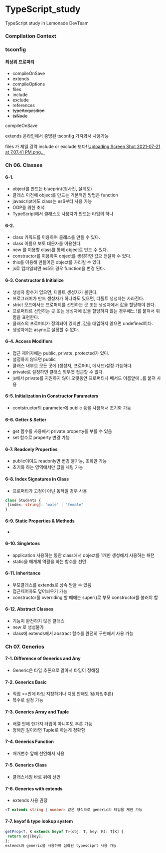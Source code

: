 # TypeScript_study
TypeScript study in Lemonade DevTeam


### Compilation Context

### tsconfig
#### 최상위 프로퍼티
- compileOnSave
- extends
- compileOptions
- files
- include
- exclude
- references
- ~~typeAcquisition~~ 
- ~~tsNode~~

compileOnSave


extends
 온라인에서 증명된 tsconfig 가져와서 사용가능

files 가 제일 강력 include or exclude 보다!
[Uploading Screen Shot 2021-07-21 at 7.07.41 PM.png…]()

### Ch 06. Classes

#### 6-1.
- object를 만드는 blueprint(청사진, 설계도)
- 클래스 이전에 object를 만드는 기본적인 방법은 function
- javascript에도 class는 es6부터 사용 가능
- OOP를 위한 초석
- TypeScript에서 클래스도 사용자가 만드는 타입의 하나

#### 6-2.
- class 키워드를 이용하여 클래스를 만들 수 있다.
- class 이름으 보토 대문자를 이용한다.
- new 를 이용항 class를 통해 object르 만드 수 있다.
- constructor를 이용하여 object를 생성하면 값으 전달하 수 있다.
- this를 이용해 만들어진 object를 가리킬 수 있다.
- js로 컴파일되면 es5으 경우 function을 변경 된다.

#### 6-3. Constructor & Initialize
- 생성자 함수가 없으면, 디폴트 생성자가 불린다.
- 프로그래머가 만드 생성자가 하나라도 있으면, 디폴트 생성자는 사라진다.
- strict 모드에서는 프로퍼티를 선언하는 곳 또는 생성자에서 값을 할당해야 한다.
- 프로퍼티르 선언하는 곳 또는 생성자에 값을 할당하지 않는 경우에느 !를 붙혀서 위험을 표현한다.
- 클래스의 프로퍼티가 정의되어 있지만, 값을 대입하지 않으면 undefined이다.
- 생성자에는 async르 설정할 수 없다.

#### 6-4. Access Modifiers
- 접근 제어자에는 public, private, protected가 있다.
- 설정하지 않으면 public 
- 클래스 내부으 모든 곳에 (생성자, 프로퍼티, 메서드)설정 가능하다.
- private로 설정하면 클래스 외부엣 접근할 수 없다.
- js에서 private를 지원하지 않아 오랫동안 프로퍼티나 메서드 이름앞에 _를 붙혀 사용

#### 6-5. Initialization in Constructor Parameters
- contstructor의 parameter에 public 등을 사용해서 초기화 가능

#### 6-6. Getter & Setter
- get 함수를 사용해서 private property를 부를 수 있음
- set 함수로 property 변경 가능

#### 6-7. Readonly Properties
- public이여도 readonly면 변경 불가능, 조회만 가능
- 초기화 하는 영역에서만 값을 세팅 가능

#### 6-8. Index Signatures in Class
- 프로퍼티가 고정이 아닌 동적일 경우 사용 
```typescript
class Students {
 [index: string]: "male" | "female" 
}
```

#### 6-9. Static Properties & Methods
- 

#### 6-10. Singletons
- application 사용하는 동안 class에서 object를 1개만 생성해서 사용하는 패턴
- static을 매개체 역활을 하는 함수를 선언

#### 6-11. Inheritance
- 부모클래스를 extends로 상속 받을 수 있음
- 접근제어자도 덮어씌우기 가능
- constructor를 overriding 할 때에는 super()로 부모 constructor를 불러야 함

#### 6-12. Abstract Classes
- 기능이 완전하지 않은 클래스
- new 로 생성불가
- class에 extends해서 abstract 함수를 완전히 구현해서 사용 가능 

### Ch 07. Generics

#### 7-1. Difference of Generics and Any
- Generic은 타입 추론으로 알아서 타입이 정해짐

#### 7-2. Generics Basic
- 직접 <>안에 타입 지정하거나 지정 안해도 됨(타입추론)
- 복수로 설정 가능

#### 7-3. Generics Array and Tuple
- 배열 안에 한가지 타입이 아니여도 추론 가능
- 정해진 길이라면 Tuple로 하는게 정확함

#### 7-4. Generics Function
- 매개변수 앞에 선언해서 사용

#### 7-5. Generics Class
- 클래스네임 바로 뒤에 선언

#### 7-6. Generics with extends
- extends 사용 권장
 ```typescript
<T extends string | number> 같은 형식으로 generic의 타입을 제한 가능
```

#### 7-7. keyof & type lookup system
```typescript
getProp<T, K extends keyof T>(obj: T, key: K): T[K] {
 return onj[key];
};
extends와 generic을 사용하여 심화된 typesciprt 사용 가능
```
